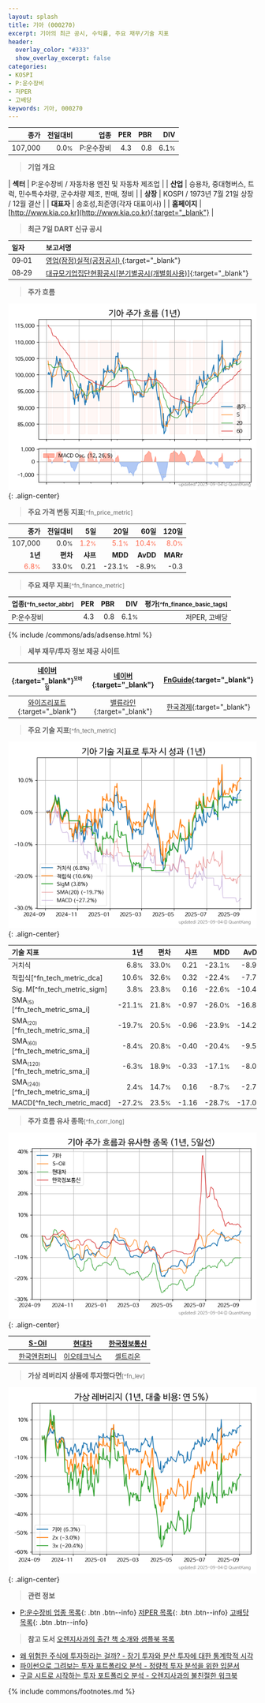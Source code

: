 ```yaml
---
layout: splash
title: 기아 (000270)
excerpt: 기아의 최근 공시, 수익률, 주요 재무/기술 지표
header:
  overlay_color: "#333"
  show_overlay_excerpt: false
categories:
- KOSPI
- P:운수장비
- 저PER
- 고배당
keywords: 기아, 000270
---
```


| **종가** | **전일대비** | **업종** | **PER** | **PBR** | **DIV** |
| -------: | -----------: | -------: | ------: | ------: | ------: |
| 107,000 | 0.0<small>%</small> | P:운수장비 | 4.3 | 0.8 | 6.1<small>%</small> |

<!-- more -->


> **기업 개요**<a id="company"></a>

| <span style="white-space:nowrap;">**섹터**</span> | P:운수장비 / 자동차용 엔진 및 자동차 제조업 |
| <span style="white-space:nowrap;">**산업**</span> | 승용차, 중대형버스, 트럭, 민수특수차량, 군수차량 제조, 판매, 정비 |
| <span style="white-space:nowrap;">**상장**</span> | KOSPI / 1973년 7월 21일 상장 / 12월 결산 |
| <span style="white-space:nowrap;">**대표자**</span> | 송호성,최준영(각자 대표이사) |
| <span style="white-space:nowrap;">**홈페이지**</span> | [http://www.kia.co.kr](http://www.kia.co.kr){:target="_blank"} |


> **최근 7일 DART 신규 공시**<a id="dart"></a>

| **일자** |      | **보고서명** |
| :------- | :--- | :----------- |
| 09&#x2011;01 | | [영업(잠정)실적(공정공시)              ](https://dart.fss.or.kr/dsaf001/main.do?rcpNo=20250901800660){:target="_blank"} |
| 08&#x2011;29 | | [대규모기업집단현황공시[분기별공시(개별회사용)]](https://dart.fss.or.kr/dsaf001/main.do?rcpNo=20250829000368){:target="_blank"} |


> **주가 흐름**<a id="price"></a>

![000270](/stock/images/000270.png){: .align-center}


> **주요 가격 변동 지표**<small>[^fn_price_metric]</small>

| **종가** | **전일대비** | **5일** | **20일** | **60일** | **120일** |
| -------: | -----------: | ------: | -------: | -------: | --------: |
| 107,000 | 0.0<small>%</small> | <span style="color: tomato">1.2<small>%</small></span> | <span style="color: tomato">5.1<small>%</small></span> | <span style="color: tomato">10.4<small>%</small></span> | <span style="color: tomato">8.0<small>%</small></span> |
| **1년** | **편차** | **샤프** | **MDD** | **AvDD** | **MARr** |
| <span style="color: tomato">6.8<small>%</small></span> | 33.0<small>%</small> | 0.21 | -23.1<small>%</small> | -8.9<small>%</small> | -0.3 |


> **주요 재무 지표**<small>[^fn_finance_metric]</small>

| **업종**<small>[^fn_sector_abbr]</small> | **PER** | **PBR** | **DIV** | **평가**<small>[^fn_finance_basic_tags]</small> |
| :--------------------------------------- | ------: | ------: | ------: | ----------------------------------------------: |
| P:운수장비 | 4.3 | 0.8 | 6.1<small>%</small> | 저PER, 고배당 |



{% include /commons/ads/adsense.html %}

> **세부 재무/투자 정보 제공 사이트**

| [네이버](https://m.stock.naver.com/domestic/stock/000270/finance/summary){:target="_blank"}<sup><small>모바일</small></sup> | [네이버](https://finance.naver.com/item/coinfo.naver?code=000270){:target="_blank"} | [FnGuide](https://comp.fnguide.com/SVO2/ASP/SVD_Invest.asp?gicode=A000270&MenuYn=Y){:target="_blank"} |
| :---: | :---: | :---: |
| [와이즈리포트](https://comp.wisereport.co.kr/company/c1040001.aspx?cmp_cd=000270){:target="_blank"} | [밸류라인](https://www.valueline.co.kr/finance/summary/000270){:target="_blank"} | [한국경제](https://markets.hankyung.com/stock/000270/financial-summary){:target="_blank"} |


> **주요 기술 지표**<small>[^fn_tech_metric]</small>


![000270](/stock/images/000270_tech.png){: .align-center}

| **기술 지표** | **1년** | **편차** | **샤프** | **MDD** | **AvDD** |
| :------------ | ------: | -----------: | -------: | ------: | -------: |
| 거치식 | 6.8<small>%</small> | 33.0<small>%</small> | 0.21 | -23.1<small>%</small> | -8.9<small>%</small> |
| 적립식[^fn_tech_metric_dca] | 10.6<small>%</small> | 32.6<small>%</small> | 0.32 | -22.4<small>%</small> | -7.7<small>%</small> |
| Sig. M[^fn_tech_metric_sigm] | 3.8<small>%</small> | 23.8<small>%</small> | 0.16 | -22.6<small>%</small> | -10.4<small>%</small> |
| SMA<small><sub>(5)</sub></small>[^fn_tech_metric_sma_i] | -21.1<small>%</small> | 21.8<small>%</small> | -0.97 | -26.0<small>%</small> | -16.8<small>%</small> |
| SMA<small><sub>(20)</sub></small>[^fn_tech_metric_sma_i] | -19.7<small>%</small> | 20.5<small>%</small> | -0.96 | -23.9<small>%</small> | -14.2<small>%</small> |
| SMA<small><sub>(60)</sub></small>[^fn_tech_metric_sma_i] | -8.4<small>%</small> | 20.8<small>%</small> | -0.40 | -20.4<small>%</small> | -9.5<small>%</small> |
| SMA<small><sub>(120)</sub></small>[^fn_tech_metric_sma_i] | -6.3<small>%</small> | 18.9<small>%</small> | -0.33 | -17.1<small>%</small> | -8.0<small>%</small> |
| SMA<small><sub>(240)</sub></small>[^fn_tech_metric_sma_i] | 2.4<small>%</small> | 14.7<small>%</small> | 0.16 | -8.7<small>%</small> | -2.7<small>%</small> |
| MACD[^fn_tech_metric_macd] | -27.2<small>%</small> | 23.5<small>%</small> | -1.16 | -28.7<small>%</small> | -17.0<small>%</small> |


> **주가 흐름 유사 종목**<a id="corr"></a><small>[^fn_corr_long]</small>

![000270](/stock/images/000270_corr.png){: .align-center}

|       | [S-Oil](/010950/) | [현대차](/005380/) | [한국정보통신](/025770/) |
| :---: | :------------------------------------: | :------------------------------------: | :------------------------------------: |
|       | [한국앤컴퍼니](/000240/) | [이오테크닉스](/039030/) | [셀트리온](/068270/) |


> **가상 레버리지 상품에 투자했다면**<a id="2x"></a><small>[^fn_lev]</small>

![000270](/stock/images/000270_2x.png){: .align-center}


> **관련 정보**

- [P:운수장비 업종 목록](/stats/sector/kospi_업종_운수장비_종목/){: .btn .btn--info} [저PER 목록](/fn/fn_low_per/){: .btn .btn--info} [고배당 목록](/fn/fn_high_div/){: .btn .btn--info}

> **참고 도서** [오렌지사과의 출간 책 소개와 샘플북 목록](https://kongdori.tistory.com/691)

- [왜 위험한 주식에 투자하라는 걸까? - 장기 투자와 분산 투자에 대한 통계학적 시각](https://kongdori.tistory.com/421)
- [파이썬으로 그려보는 투자 포트폴리오 분석  - 정량적 투자 분석을 위한 입문서](https://kongdori.tistory.com/643)
- [구글 시트로 시작하는 투자 포트폴리오 분석 - 오렌지사과의 불친절한 워크북](https://kongdori.tistory.com/449)


{% include commons/footnotes.md %}